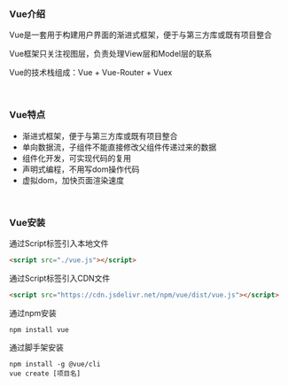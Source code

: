 ### Vue介绍

Vue是一套用于构建用户界面的渐进式框架，便于与第三方库或既有项目整合

Vue框架只关注视图层，负责处理View层和Model层的联系

Vue的技术栈组成：Vue + Vue-Router + Vuex

<br/>

### Vue特点

* 渐进式框架，便于与第三方库或既有项目整合
* 单向数据流，子组件不能直接修改父组件传递过来的数据
* 组件化开发，可实现代码的复用
* 声明式编程，不用写dom操作代码
* 虚拟dom，加快页面渲染速度

<br/>

### Vue安装

通过Script标签引入本地文件

```html
<script src="./vue.js"></script>
```

通过Script标签引入CDN文件

```html
<script src="https://cdn.jsdelivr.net/npm/vue/dist/vue.js"></script>
```

通过npm安装

```shell
npm install vue
```

通过脚手架安装

```shell
npm install -g @vue/cli
vue create [项目名]
```

